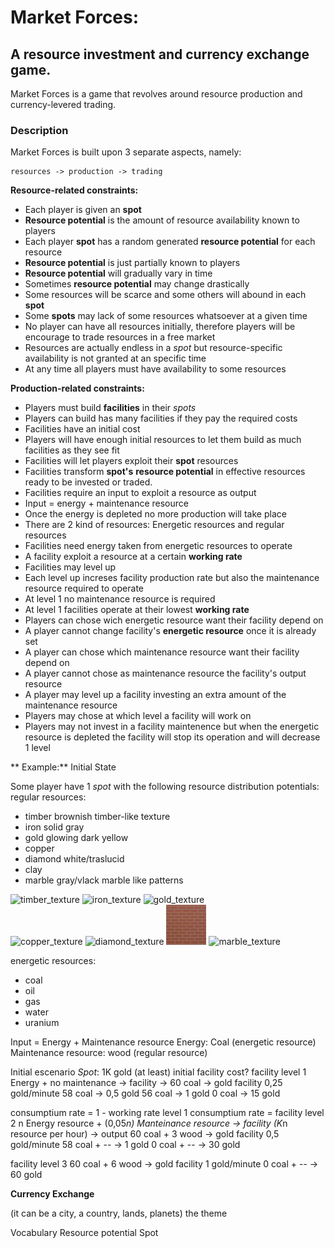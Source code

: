 # Market Forces: 

## A resource investment and currency exchange game.

Market Forces is a game that revolves around resource production and currency-levered trading.

### Description

Market Forces is built upon 3 separate aspects, namely:
```
resources -> production -> trading
```

**Resource-related constraints:**

 * Each player is given an **spot**
 * **Resource potential** is the amount of resource availability known to players
 * Each player **spot** has a random generated **resource potential** for each resource
 * **Resource potential** is just partially known to players
 * **Resource potential** will gradually vary in time
 * Sometimes **resource potential** may change drastically
 * Some resources will be scarce and some others will abound in each **spot**
 * Some **spots** may lack of some resources whatsoever at a given time
 * No player can have all resources initially, therefore players will be encourage to trade resources in a free market
 * Resources are actually endless in a _spot_ but resource-specific availability is not granted at an specific time
 * At any time all players must have availability to some resources

**Production-related constraints:**

 * Players must build **facilities** in their _spots_
 * Players can build has many facilities if they pay the required costs
 * Facilities have an initial cost
 * Players will have enough initial resources to let them build as much facilities as they see fit
 * Facilities will let players exploit their **spot** resources
 * Facilities transform **spot's** **resource potential** in effective resources ready to be invested or traded.
 * Facilities require an input to exploit a resource as output
 * Input = energy + maintenance resource
 * Once the energy is depleted no more production will take place
 * There are 2 kind of resources: Energetic resources and regular resources
 * Facilities need energy taken from energetic resources to operate
 * A facility exploit a resource at a certain **working rate**
 * Facilities may level up
 * Each level up increses facility production rate but also the maintenance resource required to operate
 * At level 1 no maintenance resource is required
 * At level 1 facilities operate at their lowest **working rate**
 * Players can chose wich energetic resource want their facility depend on
 * A player cannot change facility's **energetic resource** once it is already set
 * A player can chose which maintenance resource want their facility depend on
 * A player cannot chose as maintenance resource the facility's output resource 
 * A player may level up a facility investing an extra amount of the maintenance resource
 * Players may chose at which level a facility will work on
 * Players may not invest in a facility maintenence but when the energetic resource is depleted the facility will stop its operation and will decrease 1 level
 
** Example:**
Initial State
 
Some player have 1 _spot_ with the following resource distribution potentials:
regular resources:

* timber brownish timber-like texture
* iron   solid gray
* gold   glowing dark yellow
* copper 
* diamond white/traslucid
* clay 
* marble gray/vlack marble like patterns
  
![timber_texture](http://freewebelements.com/wp-content/uploads/2012/12/light-wood-texture.jpg)
![iron_texture](https://pabsproprac.files.wordpress.com/2011/05/textured-steel.jpg)
![gold_texture](http://cdn01.ib.infobae.com/adjuntos/162/imagenes/003/693/0003693935.jpg)  
![copper_texture](http://www.regencymint.com/wp-content/uploads/2011/08/Copper-Blanks-Burnished1.jpg)
![diamond_texture](https://www.colourbox.de/preview/2766647-white-crystals-on-a-black-background.jpg)
![clay_texture](https://github.com/joseraf86/market_forces/blob/master/img/clay_texture-64x64.jpg)
![marble_texture](http://aoccstone.com/wp-content/uploads/2013/06/marble_gioia_extra_thumb.jpg)

energetic resources: 
* coal
* oil
* gas
* water
* uranium
 
 Input = Energy + Maintenance resource
 Energy: Coal (energetic resource)
 Maintenance resource: wood (regular resource)
 
 Initial escenario
 _Spot_:  1K gold (at least)
 initial facility cost?
 facility level 1
 Energy + no maintenance -> facility -> 
 60 coal -> gold facility 0,25 gold/minute
 58 coal -> 0,5 gold
 56 coal -> 1 gold
 0  coal -> 15 gold
 
 consumptium rate = 1 - working rate
 level 1
 consumptium rate =
 facility level 2
 n Energy resource + (0,05*n) Manteinance resource -> facility (K*n resource per hour) -> output
 60 coal + 3 wood -> gold facility 0,5 gold/minute 
 58 coal +   --   -> 1 gold
 0  coal +   --   -> 30 gold
 
 facility level 3
 60 coal + 6 wood -> gold facility 1 gold/minute
  0 coal +  --     -> 60 gold

**Currency Exchange**

(it can be a city, a country, lands, planets) the theme  

Vocabulary
Resource potential
Spot
